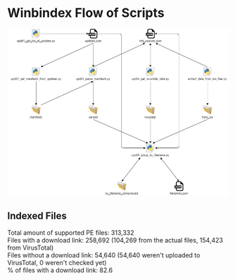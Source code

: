 # Winbindex Flow of Scripts

![winbindex-scripts-flow.png](winbindex-scripts-flow.png)

## Indexed Files

<!--FileStats-->
Total amount of supported PE files: 313,332  
Files with a download link: 258,692 (104,269 from the actual files, 154,423 from VirusTotal)  
Files without a download link: 54,640 (54,640 weren't uploaded to VirusTotal, 0 weren't checked yet)  
% of files with a download link: 82.6  
<!--/FileStats-->
